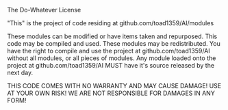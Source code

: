 The Do-Whatever License

"This" is the project of code residing at github.com/toad1359/AI/modules

These modules can be modified or have items taken and repurposed. This code may be compiled and used. These modules may be redistributed. You have the right to compile and use the project at github.com/toad1359/AI without all modules, or all pieces of 
modules. Any module loaded onto the project at github.com/toad1359/AI MUST have it's source released by the next day.

THIS CODE COMES WITH NO WARRANTY AND MAY CAUSE DAMAGE!
USE AT YOUR OWN RISK!
WE ARE NOT RESPONSIBLE FOR DAMAGES IN ANY FORM!

